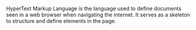 HyperText Markup Language is the language used to define documents seen in a web browser when navigating the internet. It serves as a skeleton to structure and define elements in the page.